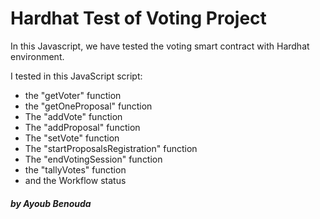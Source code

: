 <h1>Hardhat Test of Voting Project</h1> 

In this Javascript, we have tested the voting smart contract with Hardhat environment.

I tested in this JavaScript script:

- the "getVoter" function
- the "getOneProposal" function
- The "addVote" function
- The "addProposal" function
- The "setVote" function
- The "startProposalsRegistration" function
- The "endVotingSession" function
- the "tallyVotes" function
- and the Workflow status

<h5>by Ayoub Benouda</h5>
